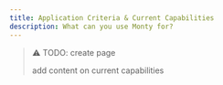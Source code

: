 ```yaml
---
title: Application Criteria & Current Capabilities
description: What can you use Monty for?
---
```

> ⚠️ TODO: create page
> 
> add content on current capabilities